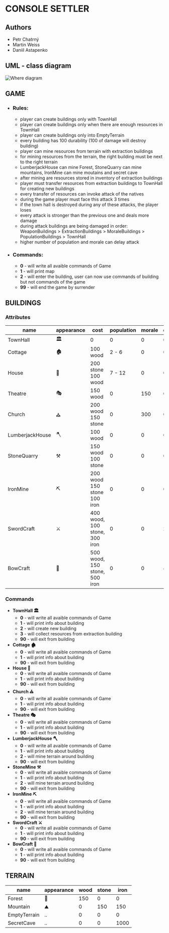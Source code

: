 # CONSOLE SETTLER

## Authors
- Petr Chatrný
- Martin Weiss
- Daniil Astapenko

## UML - class diagram
![Where diagram](./diagram.svg)

## GAME
- ### Rules:
    - player can create buildings only with TownHall
    - player can create buildings only when there are enough resources in TownHall
    - player can create buildings only into EmptyTerrain
    - every building has 100 durability (100 of damage will destroy building) 
    - player can mine resources from terrain with extraction buildings
    - for mining resources from the terrain, the right building must be next to the right terrain
    - LumberjackHouse can mine Forest, StoneQuarry can mine mountains, IronMine can mine moutains and secret cave
    - after mining are resources stored in inventory of extraction buildings
    - player must transfer resources from extraction buildings to TownHall for creating new buildings
    - every transfer of resources can invoke attack of the natives
    - during the game player must face this attack 3 times
    - if the town hall is destroyed during any of these attacks, the player loses
    - every attack is stronger than the previous one and deals more damage
    - during attack buildings are being damaged in order: WeaponBuildings > ExtractionBuildings > MoraleBuildings > PopulationBuildings > TownHall
    - higher number of population and morale can delay attack

- ### Commands:
    - **0** - will write all avaible commands of Game
    - **1** - will print map
    - **2** - will enter the building, user can now use commands of building but not commands of the game
    - **99** - will end the game by surrender


## BUILDINGS
### Attributes
| name            | appearance | cost                          | population | morale | defence |
| --------------- | ---------- | ----------------------------- | ---------- | ------ | ------- |
| TownHall        | 🏛          | 0                             | 0          | 0      | 0       |
| Cottage         | 🏚          | 100 wood                      | 2 - 6      | 0      | 0       |
| House           | 🏢          | 200 stone 100 wood            | 7 - 12     | 0      | 0       |
| Theatre         | 🎭          | 150 wood                      | 0          | 150    | 0       |
| Church          | ⛪          | 200 wood 150 stone            | 0          | 300    | 0       |
| LumberjackHouse | 🪓          | 100 wood                      | 0          | 0      | 0       |
| StoneQuarry     | ⚒️          | 150 wood 100 stone            | 0          | 0      | 0       |
| IronMine        | ⛏️          | 200 wood 150 stone 100 iron   | 0          | 0      | 0       |
| SwordCraft      | ⚔️          | 400 wood, 100 stone, 300 iron | 0          | 0      | 250     |
| BowCraft        | 🏹          | 500 wood, 150 stone, 500 iron | 0          | 0      | 450     |


### Commands
  - **TownHall 🏛**
    - **0** - will write all avaible commands of Game
    - **1** - will print info about building
    - **2** - will create new building
    - **3** - will collect resources from extraction building
    - **90** - will exit from building
  - **Cottage 🏚**
    - **0** - will write all avaible commands of Game
    - **1** - will print info about building
    - **90** - will exit from building 
  - **House 🏢** 
    - **0** - will write all avaible commands of Game
    - **1** - will print info about building
    - **90** - will exit from building
  - **Church ⛪**
      - **0** - will write all avaible commands of Game
      - **1** - will print info about building
      - **90** - will exit from building
  - **Theatre 🎭**
      - **0** - will write all avaible commands of Game
      - **1** - will print info about building
      - **90** - will exit from building
  - **LumberjackHouse 🪓**
      - **0** - will write all avaible commands of Game
      - **1** - will print info about building
      - **2** - will mine terrain around building
      - **90** - will exit from building
  - **StoneMine ⚒️**
      - **0** - will write all avaible commands of Game
      - **1** - will print info about building
      - **2** - will mine terrain around building
      - **90** - will exit from building
  - **IronMine ⛏️**
      - **0** - will write all avaible commands of Game
      - **1** - will print info about building
      - **2** - will mine terrain around building
      - **90** - will exit from building
  - **SwordCraft ⚔️**
      - **0** - will write all avaible commands of Game
      - **1** - will print info about building
      - **90** - will exit from building
  - **BowCraft 🏹**
    - **0** - will write all avaible commands of Game
    - **1** - will print info about building
    - **90** - will exit from building  
  
## TERRAIN
| name         | appearance | wood | stone | iron |
|--------------|------------|------|-------|------|
| Forest       | 🌲         | 150  | 0     | 0    |
| Mountain     | ⛰️         | 0    | 150   | 150  |
| EmptyTerrain | ..         | 0    | 0     | 0    |
| SecretCave   | ..         | 0    | 0     | 1000 |
